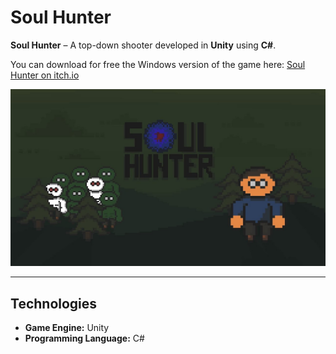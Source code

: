 # Soul Hunter

**Soul Hunter** – A top-down shooter developed in **Unity** using **C#**.

You can download for free the Windows version of the game here: [Soul Hunter on itch.io](https://tommasodev.itch.io/soul-hunter)

![Form](Assets/assets/UI/logo.jpg)

---

## Technologies

- **Game Engine:** Unity  
- **Programming Language:** C#  

